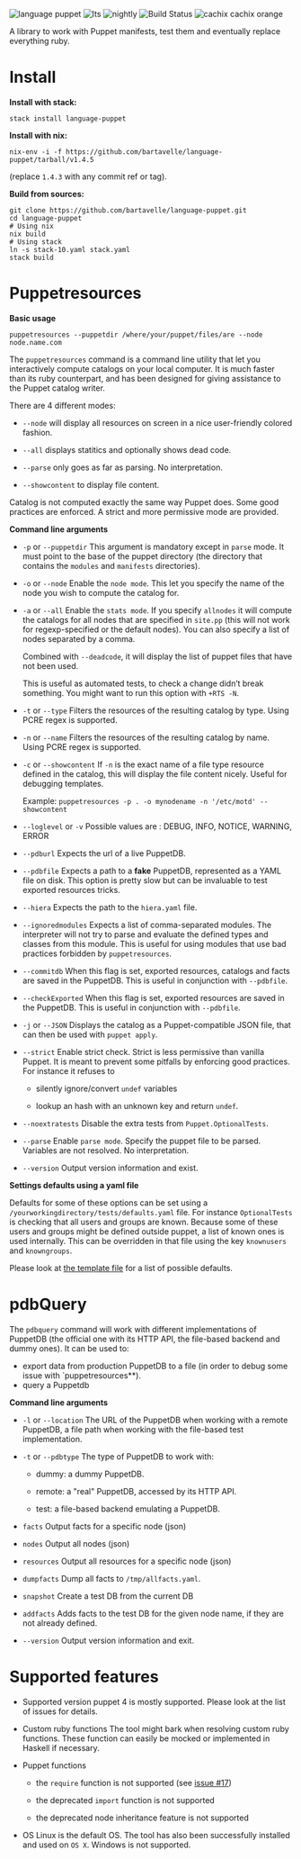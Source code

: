 ![language puppet](https://img.shields.io/hackage/v/language-puppet.svg)
![lts](https://www.stackage.org/package/language-puppet/badge/lts)
![nightly](https://www.stackage.org/package/language-puppet/badge/nightly)
![Build Status](https://travis-ci.org/bartavelle/language-puppet.svg?branch=master)
![cachix cachix orange](https://img.shields.io/badge/cachix-cachix-orange.svg)

A library to work with Puppet manifests, test them and eventually replace everything ruby.

# Install

**Install with stack:**
```
stack install language-puppet
```

**Install with nix:**
```
nix-env -i -f https://github.com/bartavelle/language-puppet/tarball/v1.4.5
```
(replace `1.4.3` with any commit ref or tag).

**Build from sources:**

```
git clone https://github.com/bartavelle/language-puppet.git
cd language-puppet
# Using nix
nix build
# Using stack
ln -s stack-10.yaml stack.yaml
stack build
```

# Puppetresources

**Basic usage**

    puppetresources --puppetdir /where/your/puppet/files/are --node node.name.com

The `puppetresources` command is a command line utility that let you
interactively compute catalogs on your local computer. It is much faster
than its ruby counterpart, and has been designed for giving assistance
to the Puppet catalog writer.

There are 4 different modes:

  - `--node` will display all resources on screen in a nice
    user-friendly colored fashion.

  - `--all` displays statitics and optionally shows dead code.

  - `--parse` only goes as far as parsing. No interpretation.

  - `--showcontent` to display file content.

Catalog is not computed exactly the same way Puppet does. Some good
practices are enforced. A strict and more permissive mode are provided.

**Command line arguments**

  - `-p` or `--puppetdir`
    This argument is mandatory except in `parse` mode. It must point to
    the base of the puppet directory (the directory that contains the
    `modules` and `manifests` directories).

  - `-o` or `--node`
    Enable the `node mode`. This let you specify the name of the node
    you wish to compute the catalog for.

  - `-a` or `--all`
    Enable the `stats mode`. If you specify `allnodes` it will compute
    the catalogs for all nodes that are specified in `site.pp` (this
    will not work for regexp-specified or the default nodes). You can
    also specify a list of nodes separated by a comma.

    Combined with `--deadcode`, it will display the list of puppet files
    that have not been used.

    This is useful as automated tests, to check a change didn’t break
    something. You might want to run this option with `+RTS -N`.

  - `-t` or `--type`
    Filters the resources of the resulting catalog by type. Using PCRE
    regex is supported.

  - `-n` or `--name`
    Filters the resources of the resulting catalog by name. Using PCRE
    regex is supported.

  - `-c` or `--showcontent`
    If `-n` is the exact name of a file type resource defined in the
    catalog, this will display the file content nicely. Useful for
    debugging templates.

    Example: `puppetresources -p . -o mynodename -n '/etc/motd'
    --showcontent`

  - `--loglevel` or `-v`
    Possible values are : DEBUG, INFO, NOTICE, WARNING, ERROR

  - `--pdburl`
    Expects the url of a live PuppetDB.

  - `--pdbfile`
    Expects a path to a **fake** PuppetDB, represented as a YAML file on
    disk. This option is pretty slow but can be invaluable to test
    exported resources tricks.

  - `--hiera`
    Expects the path to the `hiera.yaml` file.

  - `--ignoredmodules`
    Expects a list of comma-separated modules. The interpreter will not
    try to parse and evaluate the defined types and classes from this
    module. This is useful for using modules that use bad practices
    forbidden by `puppetresources`.

  - `--commitdb`
    When this flag is set, exported resources, catalogs and facts are
    saved in the PuppetDB. This is useful in conjunction with
    `--pdbfile`.

  - `--checkExported`
    When this flag is set, exported resources are saved in the PuppetDB.
    This is useful in conjunction with `--pdbfile`.

  - `-j` or `--JSON`
    Displays the catalog as a Puppet-compatible JSON file, that can then
    be used with `puppet apply`.

  - `--strict`
    Enable strict check. Strict is less permissive than vanilla Puppet.
    It is meant to prevent some pitfalls by enforcing good practices.
    For instance it refuses to

      - silently ignore/convert `undef` variables

      - lookup an hash with an unknown key and return `undef`.

  - `--noextratests`
    Disable the extra tests from `Puppet.OptionalTests`.

  - `--parse`
    Enable `parse mode`. Specify the puppet file to be parsed. Variables
    are not resolved. No interpretation.

  - `--version`
    Output version information and exist.

**Settings defaults using a yaml file**

Defaults for some of these options can be set using a
`/yourworkingdirectory/tests/defaults.yaml` file. For instance
`OptionalTests` is checking that all users and groups are known. Because
some of these users and groups might be defined outside puppet, a list
of known ones is used internally. This can be overridden in that file
using the key `knownusers` and `knowngroups`.

Please look at [the template
file](https://github.com/bartavelle/language-puppet/blob/master/tests/defaults.yaml)
for a list of possible defaults.

# pdbQuery

The `pdbquery` command will work with different implementations of
PuppetDB (the official one with its HTTP API, the file-based backend and
dummy ones). It can be used to:

  - export data from production PuppetDB to a file (in order to debug
    some issue with `puppetresources**).
  - query a Puppetdb

**Command line arguments**

  - `-l` or `--location`
    The URL of the PuppetDB when working with a remote PuppetDB, a file
    path when working with the file-based test implementation.

  - `-t` or `--pdbtype`
    The type of PuppetDB to work with:

      - dummy: a dummy PuppetDB.

      - remote: a "real" PuppetDB, accessed by its HTTP API.

      - test: a file-based backend emulating a PuppetDB.


  - `facts`
    Output facts for a specific node (json)

  - `nodes`
    Output all nodes (json)

  - `resources`
    Output all resources for a specific node (json)

  - `dumpfacts`
    Dump all facts to `/tmp/allfacts.yaml`.

  - `snapshot`
    Create a test DB from the current DB

  - `addfacts`
    Adds facts to the test DB for the given node name, if they are not
    already defined.

  - `--version`
    Output version information and exit.

# Supported features

  - Supported version
    puppet 4 is mostly supported. Please look at the list of issues for
    details.

  - Custom ruby functions
    The tool might bark when resolving custom ruby functions. These
    function can easily be mocked or implemented in Haskell if
    necessary.

  - Puppet functions

      - the `require` function is not supported (see [issue
        \#17](https://github.com/bartavelle/language-puppet/issues/17))

      - the deprecated `import` function is not supported

      - the deprecated node inheritance feature is not supported

  - OS
    Linux is the default OS. The tool has also been successfully
    installed and used on `OS X`. Windows is not supported.
